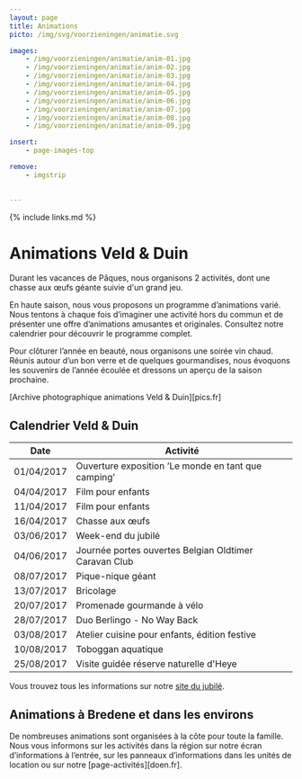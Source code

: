 ```yaml
---
layout: page
title: Animations
picto: /img/svg/voorzieningen/animatie.svg

images:
    - /img/voorzieningen/animatie/anim-01.jpg
    - /img/voorzieningen/animatie/anim-02.jpg
    - /img/voorzieningen/animatie/anim-03.jpg
    - /img/voorzieningen/animatie/anim-04.jpg
    - /img/voorzieningen/animatie/anim-05.jpg
    - /img/voorzieningen/animatie/anim-06.jpg
    - /img/voorzieningen/animatie/anim-07.jpg
    - /img/voorzieningen/animatie/anim-08.jpg
    - /img/voorzieningen/animatie/anim-09.jpg

insert:
    - page-images-top

remove:
    - imgstrip
    

---
```

{% include links.md %}

# Animations Veld & Duin

Durant les vacances de Pâques, nous organisons 2 activités, dont une chasse aux œufs géante suivie d'un grand jeu.

En haute saison, nous vous proposons un programme d’animations varié. Nous tentons à chaque fois d’imaginer une activité hors du commun et de présenter une offre d’animations amusantes et originales. Consultez notre calendrier pour découvrir le programme complet.

Pour clôturer l’année en beauté, nous organisons une soirée vin chaud. Réunis autour d’un bon verre et de quelques gourmandises, nous évoquons les souvenirs de l’année écoulée et dressons un aperçu de la saison prochaine.

[Archive photographique animations Veld & Duin][pics.fr]

## Calendrier Veld & Duin

| Date | Activité |
|-------|------------|
|   01/04/2017    |    Ouverture exposition ’Le monde en tant que camping’|
|   04/04/2017    |    Film pour enfants     |
|   11/04/2017    |    Film pour enfants     |
|   16/04/2017    |    Chasse aux œufs      |
|   03/06/2017    |    Week-end du jubilé     |
|   04/06/2017    |    Journée portes ouvertes Belgian Oldtimer Caravan Club     |
|   08/07/2017    |    Pique-nique géant     |
|   13/07/2017    |    Bricolage       |
|   20/07/2017    |    Promenade gourmande à vélo     |
|   28/07/2017    |    Duo Berlingo - No Way Back      |
|   03/08/2017    |    Atelier cuisine pour enfants, édition festive      |
|   10/08/2017    |    Toboggan aquatique     |
|   25/08/2017    |    Visite guidée réserve naturelle d'Heye    |

Vous trouvez tous les informations sur notre [site du jubilé](http://www.veldenduin.be/jubileum/fr/calendrier.html).


## Animations à Bredene et dans les environs

De nombreuses animations sont organisées à la côte pour toute la famille. Nous vous informons sur les activités dans la région sur notre écran d’informations à l’entrée, sur les panneaux d’informations dans les unités de location ou sur notre [page-activités][doen.fr]. 
